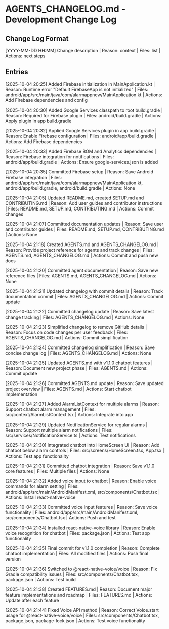 # AGENTS_CHANGELOG.md - Development Change Log

## Change Log Format
[YYYY-MM-DD HH:MM] Change description | Reason: context | Files: list | Actions: next steps

## Entries

[2025-10-04 20:25] Added Firebase initialization in MainApplication.kt | Reason: Runtime error "Default FirebaseApp is not initialized" | Files: android/app/src/main/java/com/alarmappnew/MainApplication.kt | Actions: Add Firebase dependencies and config

[2025-10-04 20:30] Added Google Services classpath to root build.gradle | Reason: Required for Firebase plugin | Files: android/build.gradle | Actions: Apply plugin in app build.gradle

[2025-10-04 20:32] Applied Google Services plugin in app build.gradle | Reason: Enable Firebase configuration | Files: android/app/build.gradle | Actions: Add Firebase dependencies

[2025-10-04 20:33] Added Firebase BOM and Analytics dependencies | Reason: Firebase integration for notifications | Files: android/app/build.gradle | Actions: Ensure google-services.json is added

[2025-10-04 20:35] Committed Firebase setup | Reason: Save Android Firebase integration | Files: android/app/src/main/java/com/alarmappnew/MainApplication.kt, android/app/build.gradle, android/build.gradle | Actions: None

[2025-10-04 21:05] Updated README.md, created SETUP.md and CONTRIBUTING.md | Reason: Add user guides and contributor instructions | Files: README.md, SETUP.md, CONTRIBUTING.md | Actions: Commit changes

[2025-10-04 21:07] Committed documentation updates | Reason: Save user and contributor guides | Files: README.md, SETUP.md, CONTRIBUTING.md | Actions: None

[2025-10-04 21:18] Created AGENTS.md and AGENTS_CHANGELOG.md | Reason: Provide project reference for agents and track changes | Files: AGENTS.md, AGENTS_CHANGELOG.md | Actions: Commit and push new docs

[2025-10-04 21:20] Committed agent documentation | Reason: Save new reference files | Files: AGENTS.md, AGENTS_CHANGELOG.md | Actions: None

[2025-10-04 21:21] Updated changelog with commit details | Reason: Track documentation commit | Files: AGENTS_CHANGELOG.md | Actions: Commit update

[2025-10-04 21:22] Committed changelog update | Reason: Save latest change tracking | Files: AGENTS_CHANGELOG.md | Actions: None

[2025-10-04 21:23] Simplified changelog to remove GitHub details | Reason: Focus on code changes per user feedback | Files: AGENTS_CHANGELOG.md | Actions: Commit simplification

[2025-10-04 21:24] Committed changelog simplification | Reason: Save concise change log | Files: AGENTS_CHANGELOG.md | Actions: None

[2025-10-04 21:25] Updated AGENTS.md with v1.1.0 chatbot features | Reason: Document new project phase | Files: AGENTS.md | Actions: Commit update

[2025-10-04 21:26] Committed AGENTS.md update | Reason: Save updated project overview | Files: AGENTS.md | Actions: Start chatbot implementation

[2025-10-04 21:27] Added AlarmListContext for multiple alarms | Reason: Support chatbot alarm management | Files: src/context/AlarmListContext.tsx | Actions: Integrate into app

[2025-10-04 21:29] Updated NotificationService for regular alarms | Reason: Support multiple alarm notifications | Files: src/services/NotificationService.ts | Actions: Test notifications

[2025-10-04 21:30] Integrated chatbot into HomeScreen UI | Reason: Add chatbot below alarm controls | Files: src/screens/HomeScreen.tsx, App.tsx | Actions: Test app functionality

[2025-10-04 21:31] Committed chatbot integration | Reason: Save v1.1.0 core features | Files: Multiple files | Actions: None

[2025-10-04 21:32] Added voice input to chatbot | Reason: Enable voice commands for alarm setting | Files: android/app/src/main/AndroidManifest.xml, src/components/Chatbot.tsx | Actions: Install react-native-voice

[2025-10-04 21:33] Committed voice input features | Reason: Save voice functionality | Files: android/app/src/main/AndroidManifest.xml, src/components/Chatbot.tsx | Actions: Push and test

[2025-10-04 21:34] Installed react-native-voice library | Reason: Enable voice recognition for chatbot | Files: package.json | Actions: Test app functionality

[2025-10-04 21:35] Final commit for v1.1.0 completion | Reason: Complete chatbot implementation | Files: All modified files | Actions: Push final version

[2025-10-04 21:36] Switched to @react-native-voice/voice | Reason: Fix Gradle compatibility issues | Files: src/components/Chatbot.tsx, package.json | Actions: Test build

[2025-10-04 21:38] Created FEATURES.md | Reason: Document major feature implementations and roadmap | Files: FEATURES.md | Actions: Update after each feature

[2025-10-04 21:44] Fixed Voice API method | Reason: Correct Voice.start usage for @react-native-voice/voice | Files: src/components/Chatbot.tsx, package.json, package-lock.json | Actions: Test voice functionality
